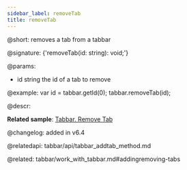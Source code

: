 ```yaml
---
sidebar_label: removeTab
title: removeTab
---          
```


@short: removes a tab from a tabbar

@signature: {'removeTab(id: string): void;'}

@params:
- id 		string 			the id of a tab to remove

@example:
var id = tabbar.getId(0);
tabbar.removeTab(id);



@descr:


**Related sample**: [Tabbar. Remove Tab](https://snippet.dhtmlx.com/z5vjj83y)

@changelog: added in v6.4

@relatedapi: tabbar/api/tabbar_addtab_method.md

@related: tabbar/work_with_tabbar.md#addingremoving-tabs

